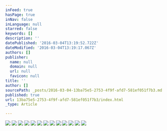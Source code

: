 ```yaml
---
inFeed: true
hasPage: true
inNav: false
inLanguage: null
starred: false
keywords: []
description: ''
datePublished: '2016-03-04T13:19:52.722Z'
dateModified: '2016-03-04T13:19:17.067Z'
authors: []
publisher:
  name: null
  domain: null
  url: null
  favicon: null
title: ''
author: []
sourcePath: _posts/2016-03-04-13ba75e5-2753-4f9f-afd7-581ef051f7b3.md
published: true
url: 13ba75e5-2753-4f9f-afd7-581ef051f7b3/index.html
_type: Article

---
```

![](https://the-grid-user-content.s3-us-west-2.amazonaws.com/49b1374e-11ed-4e89-891e-ea1f024d328f.jpg)
![](https://the-grid-user-content.s3-us-west-2.amazonaws.com/d7531ea5-b5e4-40e7-a4e8-72e93a0535c9.jpg)
![](https://the-grid-user-content.s3-us-west-2.amazonaws.com/aa81ffcf-1b35-4f82-b34b-61e3504acdff.jpg)
![](https://the-grid-user-content.s3-us-west-2.amazonaws.com/b078bfdf-e91e-4a8e-8a0c-9401209f941e.jpg)
![](https://the-grid-user-content.s3-us-west-2.amazonaws.com/37aed093-4943-4429-913b-95bcceae9faf.jpg)
![](https://the-grid-user-content.s3-us-west-2.amazonaws.com/e60caaef-6109-41c6-9d19-0dfdec574144.jpg)
![](https://the-grid-user-content.s3-us-west-2.amazonaws.com/f1ab483f-82b5-4b31-b792-ce0b075403a7.jpg)
![](https://the-grid-user-content.s3-us-west-2.amazonaws.com/c79a627b-b053-45f0-b8a6-f7eb2717de7f.jpg)
![](https://the-grid-user-content.s3-us-west-2.amazonaws.com/a9f7830a-63e0-4041-bce5-4137da6be880.jpg)
![](https://the-grid-user-content.s3-us-west-2.amazonaws.com/5d33550a-3ac1-4c8f-aa01-ec9c149df1ea.jpg)
![](https://the-grid-user-content.s3-us-west-2.amazonaws.com/428ff51e-e3ee-439f-a217-5c2e626734fe.jpg)
![](https://the-grid-user-content.s3-us-west-2.amazonaws.com/1303ecc1-c2ae-45e6-961f-8063b983beda.jpg)
![](https://the-grid-user-content.s3-us-west-2.amazonaws.com/acd27df9-6f59-4585-b2e7-056998f9c829.jpg)
